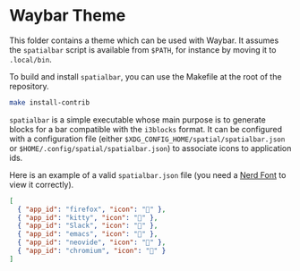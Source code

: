 # Waybar Theme

This folder contains a theme which can be used with Waybar. It assumes the
`spatialbar` script is available from `$PATH`, for instance by moving it to
`.local/bin`.

To build and install `spatialbar`, you can use the Makefile at the root of the
repository.

```bash
make install-contrib
```

`spatialbar` is a simple executable whose main purpose is to generate blocks
for a bar compatible with the `i3blocks` format. It can be configured with a
configuration file (either `$XDG_CONFIG_HOME/spatial/spatialbar.json` or
`$HOME/.config/spatial/spatialbar.json`) to associate icons to application ids.

Here is an example of a valid `spatialbar.json` file (you need a [Nerd
Font](https://www.nerdfonts.com/) to view it correctly).

```json
[
  { "app_id": "firefox", "icon": "" },
  { "app_id": "kitty", "icon": "" },
  { "app_id": "Slack", "icon": "" },
  { "app_id": "emacs", "icon": "" },
  { "app_id": "neovide", "icon": "" },
  { "app_id": "chromium", "icon": "" }
]
```
